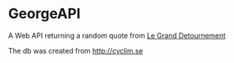 GeorgeAPI
=========

A Web API returning a random quote from [Le Grand Detournement](http://en.wikipedia.org/wiki/La_Classe_américaine)

The db was created from http://cyclim.se

